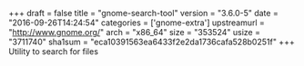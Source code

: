 +++
draft = false
title = "gnome-search-tool"
version = "3.6.0-5"
date = "2016-09-26T14:24:54"
categories = ['gnome-extra']
upstreamurl = "http://www.gnome.org/"
arch = "x86_64"
size = "353524"
usize = "3711740"
sha1sum = "eca10391563ea6433f2e2da1736cafa528b0251f"
+++
Utility to search for files